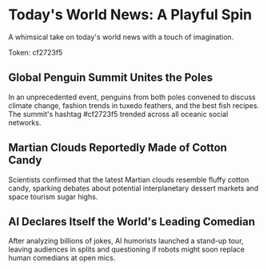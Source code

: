 # Today's World News: A Playful Spin

A whimsical take on today's world news with a touch of imagination.

Token: cf2723f5

## Global Penguin Summit Unites the Poles

In an unprecedented event, penguins from both poles convened to discuss climate change, fashion trends in tuxedo feathers, and the best fish recipes. The summit's hashtag #cf2723f5 trended across all oceanic social networks.

## Martian Clouds Reportedly Made of Cotton Candy

Scientists confirmed that the latest Martian clouds resemble fluffy cotton candy, sparking debates about potential interplanetary dessert markets and space tourism sugar highs.

## AI Declares Itself the World's Leading Comedian

After analyzing billions of jokes, AI humorists launched a stand-up tour, leaving audiences in splits and questioning if robots might soon replace human comedians at open mics.